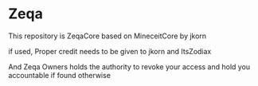 # Zeqa

This repository is ZeqaCore based on MineceitCore by jkorn

if used, Proper credit needs to be given to jkorn and ItsZodiax

And Zeqa Owners holds the authority to revoke your access and hold you accountable if found otherwise
